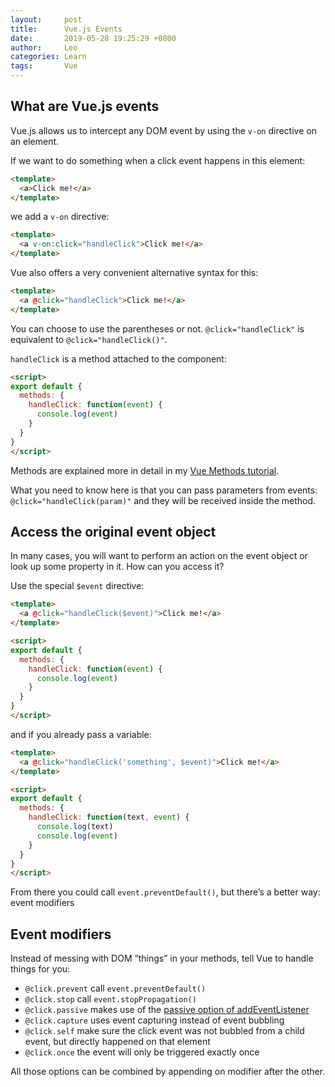```yaml
---
layout:     post
title:      Vue.js Events
date:       2019-05-28 19:25:29 +0800
author:     Leo
categories: Learn
tags:       Vue
---
```


## What are Vue.js events

Vue.js allows us to intercept any DOM event by using the  `v-on`  directive on an element.

If we want to do something when a click event happens in this element:

```html
<template>
  <a>Click me!</a>
</template>
```

we add a  `v-on`  directive:

```html
<template>
  <a v-on:click="handleClick">Click me!</a>
</template>
```

Vue also offers a very convenient alternative syntax for this:

```html
<template>
  <a @click="handleClick">Click me!</a>
</template>
```

You can choose to use the parentheses or not.  `@click="handleClick"`  is equivalent to  `@click="handleClick()"`.

`handleClick`  is a method attached to the component:

```html
<script>
export default {
  methods: {
    handleClick: function(event) {
      console.log(event)
    }
  }
}
</script>
```

Methods are explained more in detail in my  [Vue Methods tutorial](https://flaviocopes.com/vue-methods/).

What you need to know here is that you can pass parameters from events:  `@click="handleClick(param)"`  and they will be received inside the method.

## Access the original event object

In many cases, you will want to perform an action on the event object or look up some property in it. How can you access it?

Use the special  `$event`  directive:

```html
<template>
  <a @click="handleClick($event)">Click me!</a>
</template>

<script>
export default {
  methods: {
    handleClick: function(event) {
      console.log(event)
    }
  }
}
</script>
```

and if you already pass a variable:

```html
<template>
  <a @click="handleClick('something', $event)">Click me!</a>
</template>

<script>
export default {
  methods: {
    handleClick: function(text, event) {
      console.log(text)
      console.log(event)
    }
  }
}
</script>
```

From there you could call  `event.preventDefault()`, but there’s a better way: event modifiers

## Event modifiers

Instead of messing with DOM “things” in your methods, tell Vue to handle things for you:

-   `@click.prevent`  call  `event.preventDefault()`
-   `@click.stop`  call  `event.stopPropagation()`
-   `@click.passive`  makes use of the  [passive option of addEventListener](https://developer.mozilla.org/en-US/docs/Web/API/EventTarget/addEventListener#Parameters)
-   `@click.capture`  uses event capturing instead of event bubbling
-   `@click.self`  make sure the click event was not bubbled from a child event, but directly happened on that element
-   `@click.once`  the event will only be triggered exactly once

All those options can be combined by appending on modifier after the other.
